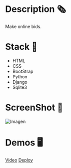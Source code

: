 # Description 🗞️
Make online bids.

# Stack 🧰

- HTML
- CSS
- BootStrap
- Python
- Django
- Sqlite3

# ScreenShot 📸
![Imagen](https://res.cloudinary.com/dqxtoises/image/upload/v1636384055/commerce_yfpned.png)

# Demos 🖥️
[Video](https://youtu.be/Cw1w0yj3Qvc)
[Deploy](https://crazy-bids.herokuapps.com)
